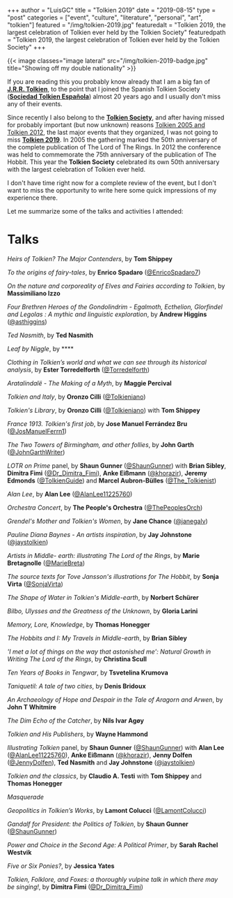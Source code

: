 +++
author = "LuisGC"
title = "Tolkien 2019"
date = "2019-08-15"
type = "post"
categories = ["event", "culture", "literature", "personal", "art", "tolkien"]
featured = "/img/tolkien-2019.jpg"
featuredalt = "Tolkien 2019, the largest celebration of Tolkien ever held by the Tolkien Society"
featuredpath = "Tolkien 2019, the largest celebration of Tolkien ever held by the Tolkien Society"
+++

{{< image classes="image lateral" src="/img/tolkien-2019-badge.jpg" title="Showing off my double nationality" >}}

If you are reading this you probably know already that I am a big fan of [**J.R.R. Tolkien**](https://en.wikipedia.org/wiki/J._R._R._Tolkien), to the point that I joined the Spanish Tolkien Society ([**Sociedad Tolkien Española**](http://www.sociedadtolkien.org/)) almost 20 years ago and I usually don't miss any of their events.

Since recently I also belong to the [**Tolkien Society**](https://www.tolkiensociety.org/), and after having missed for probably important (but now unknown) reasons [Tolkien 2005 and Tolkien 2012](https://www.tolkiensociety.org/society/events/conferences/), the last major events that they organized, I was not going to miss [**Tolkien 2019**](https://www.tolkien2019.com/). In 2005 the gathering marked the 50th anniversary of the complete publication of The Lord of The Rings. In 2012 the conference was held to commemorate the 75th anniversary of the publication of The Hobbit. This year the **Tolkien Society** celebrated its own 50th anniversary with the largest celebration of Tolkien ever held.

I don't have time right now for a complete review of the event, but I don't want to miss the opportunity to write here some quick impressions of my experience there.

Let me summarize some of the talks and activities I attended:

# Talks

_Heirs of Tolkien? The Major Contenders_, by **Tom Shippey**

_To the origins of fairy-tales_, by **Enrico Spadaro** ([@EnricoSpadaro7](https://twitter.com/EnricoSpadaro7))

_On the nature and corporeality of Elves and Fairies according to Tolkien_, by **Massimiliano Izzo**

_Four Brethren Heroes of the Gondolindrim - Egalmoth, Ecthelion, Glorfindel and Legolas : A mythic and linguistic exploration_, by **Andrew Higgins** ([@asthiggins](https://twitter.com/asthiggins))

_Ted Nasmith_, by **Ted Nasmith**

_Leaf by Niggle_, by ****

_Clothing in Tolkien’s world and what we can see through its historical analysis_, by **Ester Torredelforth** ([@Torredelforth](https://twitter.com/torredelforth))

_Aratalindalë - The Making of a Myth_, by **Maggie Percival**

_Tolkien and Italy_, by **Oronzo Cilli** ([@Tolkieniano](https://twitter.com/Tolkieniano))

_Tolkien's Library_, by **Oronzo Cilli** ([@Tolkieniano](https://twitter.com/Tolkieniano)) with **Tom Shippey**

_France 1913. Tolkien's first job_, by **Jose Manuel Ferrández Bru** ([@JosManuelFerrn1](https://twitter.com/JosManuelFerrn1))

_The Two Towers of Birmingham, and other follies_, by **John Garth** ([@JohnGarthWriter](https://twitter.com/JohnGarthWriter))

_LOTR on Prime_ panel, by **Shaun Gunner** ([@ShaunGunner](https://twitter.com/ShaunGunner)) with **Brian Sibley**, **Dimitra Fimi** ([@Dr_Dimitra_Fimi](https://twitter.com/Dr_Dimitra_Fimi)), **Anke Eißmann** ([@khorazir](https://twitter.com/khorazir)), **Jeremy Edmonds** ([@TolkienGuide](https://twitter.com/TolkienGuide)) and **Marcel Aubron-Bülles** ([@The_Tolkienist](https://twitter.com/The_Tolkienist))

_Alan Lee_, by **Alan Lee** ([@AlanLee11225760](https://twitter.com/AlanLee11225760))

_Orchestra Concert_, by **The People's Orchestra** ([@ThePeoplesOrch](https://twitter.com/ThePeoplesOrch))

_Grendel's Mother and Tolkien's Women_, by **Jane Chance** ([@janegalv](https://twitter.com/janegalv))

_Pauline Diana Baynes - An artists inspiration_, by **Jay Johnstone** ([@jaystolkien](https://twitter.com/jaystolkien))

_Artists in Middle- earth: illustrating The Lord of the Rings_, by **Marie Bretagnolle** ([@MarieBreta](https://twitter.com/MarieBreta))

_The source texts for Tove Jansson's illustrations for The Hobbit_, by **Sonja Virta** ([@SonjaVirta](https://twitter.com/SonjaVirta))

_The Shape of Water in Tolkien's Middle-earth_, by **Norbert Schürer**

_Bilbo, Ulysses and the Greatness of the Unknown_, by **Gloria Larini**

_Memory, Lore, Knowledge_, by **Thomas Honegger**

_The Hobbits and I: My Travels in Middle-earth_, by **Brian Sibley**

_'I met a lot of things on the way that astonished me': Natural Growth in Writing The Lord of the Rings_, by **Christina Scull**

_Ten Years of Books in Tengwar_, by **Tsvetelina Krumova**

_Taniquetil: A tale of two cities_, by **Denis Bridoux**

_An Archaeology of Hope and Despair in the Tale of Aragorn and Arwen_, by **John T Whitmire**

_The Dim Echo of the Catcher_, by **Nils Ivar Agøy**

_Tolkien and His Publishers_, by **Wayne Hammond**

_Illustrating Tolkien_ panel, by **Shaun Gunner** ([@ShaunGunner](https://twitter.com/ShaunGunner)) with **Alan Lee** ([@AlanLee11225760](https://twitter.com/AlanLee11225760)), **Anke Eißmann** ([@khorazir](https://twitter.com/khorazir)), **Jenny Dolfen** ([@JennyDolfen](https://twitter.com/JennyDolfen)), **Ted Nasmith** and **Jay Johnstone** ([@jaystolkien](https://twitter.com/jaystolkien))

_Tolkien and the classics_, by **Claudio A. Testi** with **Tom Shippey** and **Thomas Honegger**

_Masquerade_

_Geopolitics in Tolkien’s Works_, by **Lamont Colucci** ([@LamontColucci](https://twitter.com/LamontColucci))

_Gandalf for President: the Politics of Tolkien_, by **Shaun Gunner** ([@ShaunGunner](https://twitter.com/ShaunGunner))

_Power and Choice in the Second Age: A Political Primer_, by **Sarah Rachel Westvik**

_Five or Six Ponies?_, by **Jessica Yates**

_Tolkien, Folklore, and Foxes: a thoroughly vulpine talk in which there may be singing!_, by **Dimitra Fimi** ([@Dr_Dimitra_Fimi](https://twitter.com/Dr_Dimitra_Fimi))
